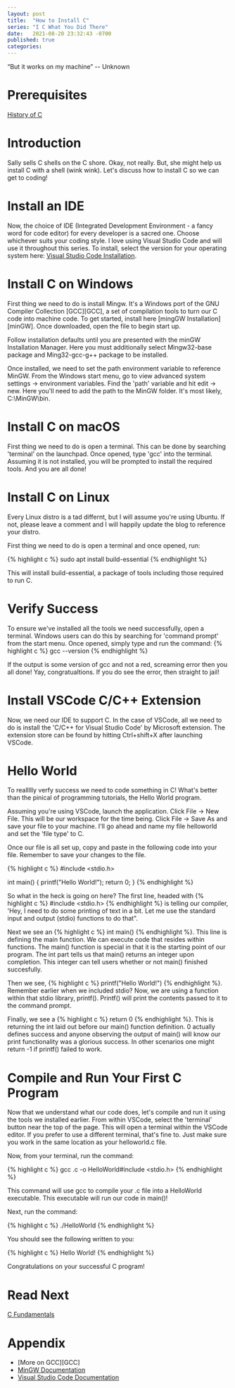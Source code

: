```yaml
---
layout: post
title:  "How to Install C"
series: "I C What You Did There"
date:   2021-08-20 23:32:43 -0700
published: true
categories:
---
```


“But it works on my machine” -- Unknown

# Prerequisites
[History of C][History of C]

# Introduction
Sally sells C shells on the C shore. Okay, not really. But, she might help us install C with a shell (wink wink). Let's discuss how to install C so we can get to coding!

# Install an IDE
Now, the choice of IDE (Integrated Development Environment - a fancy word for code editor) for every developer is a sacred one. Choose whichever suits your coding style. I love using Visual Studio Code and will use it throughout this series. To install, select the version for your operating system here: [Visual Studio Code Installation][Visual Studio Code].

# Install C on Windows
First thing we need to do is install Mingw. It's a Windows port of the GNU Compiler Collection [GCC][GCC], a set of compilation tools to turn our C code into machine code. To get started, install here [mingGW Installation][minGW]. Once downloaded, open the file to begin start up.

Follow installation defaults until you are presented with the minGW Installation Manager. Here you must additionally select Mingw32-base package and Ming32-gcc-g++ package to be installed.

Once installed, we need to set the path environment variable to reference MinGW. From the Windows start menu, go to view advanced system settings -> environment variables. Find the 'path' variable and hit edit -> new. Here you'll need to add the path to the MinGW folder. It's most likely, C:\MinGW\bin.

# Install C on macOS
First thing we need to do is open a terminal. This can be done by searching 'terminal' on the launchpad. Once opened, type 'gcc' into the terminal. Assuming it is not installed, you will be prompted to install the required tools. And you are all done!

# Install C on Linux
Every Linux distro is a tad differnt, but I will assume you're using Ubuntu. If not, please leave a comment and I will happily update the blog to reference your distro. 

First thing we need to do is open a terminal and once opened, run:

{% highlight c %}
sudo apt install build-essential
{% endhighlight %}

This will install build-essential, a package of tools including those required to run C.

# Verify Success
To ensure we've installed all the tools we need successfully, open a terminal. Windows users can do this by searching for 'command prompt' from the start menu. Once opened, simply type and run the command: {% highlight c %} gcc --version {% endhighlight %}
 
 If the output is some version of gcc and not a red, screaming error then you all done! Yay, congratualtions. If you do see the error, then straight to jail!

# Install VSCode C/C++ Extension
Now, we need our IDE to support C. In the case of VSCode, all we need to do is install the 'C/C++ for Visual Studio Code' by Microsoft extension. The extension store can be found by hitting Ctrl+shift+X after launching VSCode.

# Hello World
To reallllly verfy success we need to code something in C! What's better than the pinical of programming tutorials, the Hello World program.

Assuming you're using VSCode, launch the application. Click File -> New File. This will be our workspace for the time being. Click File -> Save As and save your file to your machine. I'll go ahead and name my file helloworld and set the 'file type' to C.

Once our file is all set up, copy and paste in the following code into your file. Remember to save your changes to the file.

{% highlight c %}
#include <stdio.h>

int main() {
   printf("Hello World!");
   return 0;
}
{% endhighlight %}

So what in the heck is going on here?
The first line, headed with {% highlight c %} #include <stdio.h> {% endhighlight %} is telling our compiler, 'Hey, I need to do some printing of text in a bit. Let me use the standard input and output (stdio) functions to do that".

Next we see an {% highlight c %} int main() {% endhighlight %}. This line is defining the main function. We can execute code that resides within functions. The main() function is special in that it is the starting point of our program. The int part tells us that main() returns an integer upon completion. This integer can tell users whether or not main() finished succesfully.

Then we see, {% highlight c %} printf("Hello World!") {% endhighlight %}. Remember earlier when we included stdio? Now, we are using a function within that stdio library, printf(). Printf() will print the contents passed to it to the command prompt.

Finally, we see a {% highlight c %} return 0 {% endhighlight %}. This is returning the int laid out before our main() function definition. 0 actually defines success and anyone observing the output of main() will know our print functionality was a glorious success. In other scenarios one might return -1 if printf() failed to work.

# Compile and Run Your First C Program
Now that we understand what our code does, let's compile and run it using the tools we installed earlier. From within VSCode, select the 'terminal' button near the top of the page. This will open a terminal within the VSCode editor. If you prefer to use a different terminal, that's fine to. Just make sure you work in the same location as your helloworld.c file.

Now, from your terminal, run the command:

{% highlight c %}
gcc <your-file-name>.c -o HelloWorld#include <stdio.h>
{% endhighlight %}

 This command will use gcc to compile your .c file into a HelloWorld executable. This executable will run our code in main()!

Next, run the command:

{% highlight c %}
./HelloWorld
{% endhighlight %}

You should see the following written to you:

{% highlight c %}
Hello World!
{% endhighlight %}

Congratulations on your successful C program! 

# Read Next
[C Fundamentals][C Fundamentals]

# Appendix
- [More on GCC][GCC]
- [MinGW Documentation][MinGW Documentation]
- [Visual Studio Code Documentation][Visual Studio Code Documentation]

[C Fundamentals]: https://google.com
[History of C]: https://allthings-code.github.io/2021/08/18/history-of-c.html
[MinGW Documentation]: https://www.mingw-w64.org/
[MinGW Installation]: https://sourceforge.net/projects/mingw/
[More on GCC]: https://en.wikipedia.org/wiki/GNU_Compiler_Collection
[Visual Studio Code]: https://code.visualstudio.com/download
[Visual Studio Code Documentation]: https://code.visualstudio.com/docs
